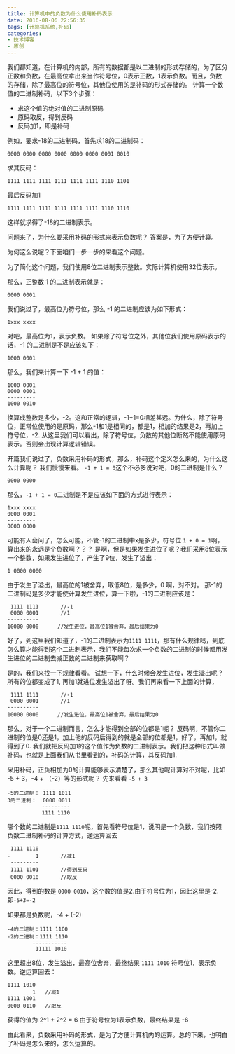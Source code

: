 ```yaml
---
title: 计算机中的负数为什么使用补码表示
date: 2016-08-06 22:56:35
tags: [计算机系统,补码]
categories: 
- 技术博客
- 原创
---
```


我们都知道，在计算机的内部，所有的数据都是以二进制的形式存储的，为了区分正数和负数，在最高位拿出来当作符号位，0表示正数，1表示负数。而且，负数的存储，除了最高位的符号位，其他位使用的是补码的形式存储的。
计算一个数值的二进制补码，以下3个步骤：

* 求这个值的绝对值的二进制原码
* 原码取反，得到反码
* 反码加1，即是补码

<!-- more -->

例如，要求-18的二进制码，首先求18的二进制码：

```
0000 0000 0000 0000 0000 0000 0001 0010
```

求其反码：

```
1111 1111 1111 1111 1111 1111 1110 1101
```

最后反码加1

```
1111 1111 1111 1111 1111 1111 1110 1110
```

这样就求得了-18的二进制表示。

问题来了，为什么要采用补码的形式来表示负数呢？
答案是，为了方便计算。

为何这么说呢？下面咱们一步一步的来看这个问题。

为了简化这个问题，我们使用8位二进制表示整数。实际计算机使用32位表示。

那么，正整数 1 的二进制表示就是：

```
0000 0001
```

我们说过了，最高位为符号位，那么 -1 的二进制应该为如下形式：

```
1xxx xxxx
```

对吧，最高位为1，表示负数。
如果除了符号位之外，其他位我们使用原码表示的话，-1 的二进制是不是应该如下：

```
1000 0001
```

那么，我们来计算一下 -1 + 1 的值：

```
1000 0001
0000 0001
---------
1000 0010
```

换算成整数是多少，-2。这和正常的逻辑，-1+1=0相差甚远。为什么，除了符号位，正常位使用的是原码，那么-1和1是相同的，都是1，相加的结果是2，再加上符号位，-2.
从这里我们可以看出，除了符号位，负数的其他位断然不能使用原码表示。否则会出现计算逻辑错误。

开篇我们说过了，负数采用补码的形式，那么，补码这个定义怎么来的，为什么这么计算呢？
我们慢慢来看。
`-1 + 1 = 0`这个不必多说对吧，0的二进制是什么？

```
0000 0000
```

那么，`-1 + 1 = 0`二进制是不是应该如下面的方式进行表示：

```
1xxx xxxx
0000 0001
---------
0000 0000
```

可能有人会问了，怎么可能，不管-1的二进制中x是多少，符号位 `1 + 0 = 1`啊，算出来的永远是个负数啊？？？
是啊，但是如果发生进位了呢？我们采用8位表示一个整数，如果发生进位了，产生了9位，发生了溢出：

```
1 0000 0000
```

由于发生了溢出，最高位的1被舍弃，取低8位，是多少，0 啊，对不对。
那-1的二进制码是多少才能使计算发生进位，算一下啦，-1的二进制应该是：

```
 1111 1111       //-1
 0000 0001       //1
----------
10000 0000      //发生进位，最高位1被舍弃，最后结果为0
```

好了，到这里我们知道了，-1的二进制表示为`1111 1111`，那有什么规律吗，到底怎么算才能得到这个二进制表示，我们不能每次求一个负数的二进制的时候都用发生进位的二进制去减正数的二进制来获取啊？

是的，我们来找一下规律看看。
试想一下，什么时候会发生进位，发生溢出呢？
所有的位都变成了1, 再加1就进位发生溢出了呀。我们再来看一下上面的计算，

```
 1111 1111       //-1
 0000 0001       //1
----------
10000 0000      //发生进位，最高位1被舍弃，最后结果为0
```

那么，对于一个二进制而言，怎么才能得到全部的位都是1呢？
反码啊，不管你二进制的位是0还是1，加上他的反码后得到的就是全部的位都是1，好了，再加1，就得到了0.
我们就把反码加1的这个值作为负数的二进制表示。我们把这种形式叫做补码，也就是上面我们从书里看到的，补码的计算，其反码加1.

采用补码，正负相加为0的计算能够表示清楚了，那么其他呢计算对不对呢，比如 -5 + 3，-4 + （-2）等的形式呢？
先来看看 `-5 + 3`

```
-5的二进制： 1111 1011
3的二进制：  0000 0011
           ---------
           1111 1110
```

哪个数的二进制是`1111 1110`呢，首先看符号位是1，说明是一个负数，我们按照负数二进制补码的计算方式，逆运算回去

```
 1111 1110       
-        1       //减1
 ---------
 1111 1101       //得到反码
 0000 0010       //取反
```

因此，得到的数是 `0000 0010`，这个数的值是2.由于符号位为1，因此这里是-2.即`-5+3=-2`

如果都是负数呢，-4 + (-2)

```
-4的二进制：1111 1100
-2的二进制：1111 1110
        -----------
         11111 1010
```

这里超出8位，发生溢出，最高位舍弃，最终结果 `1111 1010`
符号位1，表示负数。逆运算回去：

```
1111 1010
        1   //减1
1111 1001
0000 0110   //取反
```

获得的值为 2^1 + 2^2 = 6
由于符号位为1表示负数，最终结果是 -6

由此看来，负数采用补码的形式，是为了方便计算机内的运算。总的下来，也明白了补码是怎么来的，怎么运算的。

